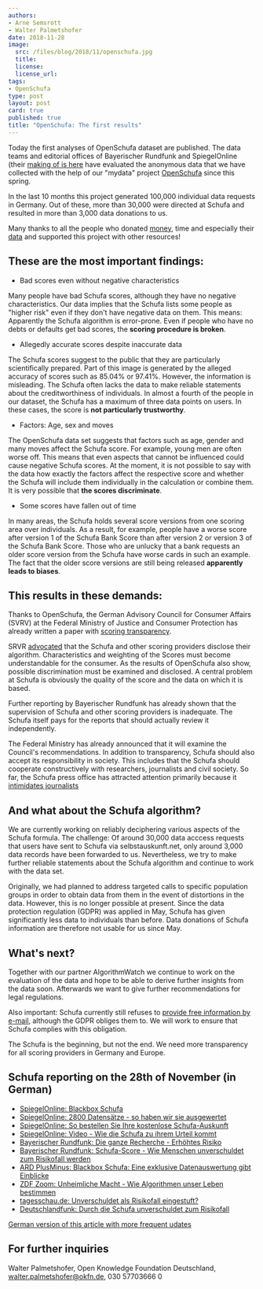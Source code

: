 ```yaml
---
authors: 
- Arne Semsrott
- Walter Palmetshofer
date: 2018-11-28
image:
  src: /files/blog/2018/11/openschufa.jpg
  title: 
  license:
  license_url:
tags:
- OpenSchufa
type: post
layout: post
card: true
published: true
title: "OpenSchufa: The first results"
---
```


Today the first analyses of OpenSchufa dataset are published. The data teams and editorial offices of Bayerischer Rundfunk and SpiegelOnline (their [making of is here](http://www.spiegel.de/wirtschaft/service/blackbox-schufa-2800-verbraucher-spendeten-ihre-selbstauskunft-a-1240703.html) have evaluated the anonymous data that we have collected with the help of our "mydata" project [OpenSchufa](https://okfn.de/blog/tags/openschufa/) since this spring.

In the last 10 months this project generated 100,000 individual data requests in Germany. Out of these, more than 30,000 were directed at Schufa and resulted in more than 3,000 data donations to us.

Many thanks to all the people who donated [money](https://www.startnext.com/openschufa), time and especially their [data](https://www.openschufa.de/) and supported this project with other resources!

## These are the most important findings:

- Bad scores even without negative characteristics

Many people have bad Schufa scores, although they have no negative characteristics. Our data implies that the Schufa lists some people as "higher risk" even if they don't have negative data on them. This means: Apparently the Schufa algorithm is error-prone. Even if people who have no debts or defaults get bad scores, the **scoring procedure is broken**.

- Allegedly accurate scores despite inaccurate data

The Schufa scores suggest to the public that they are particularly scientifically prepared. Part of this image is generated by the alleged accuracy of scores such as 85.04% or 97.41%. However, the information is misleading. The Schufa often lacks the data to make reliable statements about the creditworthiness of individuals. In almost a fourth of the people in our dataset, the Schufa has a maximum of three data points on users. In these cases, the score is **not particularly trustworthy**.

- Factors: Age, sex and moves

The OpenSchufa data set suggests that factors such as age, gender and many moves affect the Schufa score. For example, young men are often worse off. This means that even aspects that cannot be influenced could cause negative Schufa scores. At the moment, it is not possible to say with the data how exactly the factors affect the respective score and whether the Schufa will include them individually in the calculation or combine them. It is very possible that **the scores discriminate**.

- Some scores have fallen out of time

In many areas, the Schufa holds several score versions from one scoring area over individuals. As a result, for example, people have a worse score after version 1 of the Schufa Bank Score than after version 2 or version 3 of the Schufa Bank Score. Those who are unlucky that a bank requests an older score version from the Schufa have worse cards in such an example. The fact that the older score versions are still being released **apparently leads to biases**.

## This results in these demands:

Thanks to OpenSchufa, the German Advisory Council for Consumer Affairs (SVRV) at the Federal Ministry of Justice and Consumer Protection has already written a paper with [scoring transparency](http://www.svr-verbraucherfragen.de/dokumente/verbrauchergerechtes-scoring/). 

SRVR [advocated](https://okfn.de/files/blog/2018/10/SVRV_HR-Verbrauchergerechtes_Scoring.pdf) that the Schufa and other scoring providers disclose their algorithm. Characteristics and weighting of the Scores must become understandable for the consumer. As the results of OpenSchufa also show, possible discrimination must be examined and disclosed. A central problem at Schufa is obviously the quality of the score and the data on which it is based.

Further reporting by Bayerischer Rundfunk has already shown that the supervision of Schufa and other scoring providers is inadequate. The Schufa itself pays for the reports that should actually review it independently. 

The Federal Ministry has already announced that it will examine the Council's recommendations. In addition to transparency, Schufa should also accept its responsibility in society. This includes that the Schufa should cooperate constructively with researchers, journalists and civil society. So far, the Schufa press office has attracted attention primarily because it [intimidates journalists](https://twitter.com/fanaticTRX/status/1006854038921601024)

## And what about the Schufa algorithm?

We are currently working on reliably deciphering various aspects of the Schufa formula. The challenge: Of around 30,000 data acccess requests that users have sent to Schufa via selbstauskunft.net, only around 3,000 data records have been forwarded to us. Nevertheless, we try to make further reliable statements about the Schufa algorithm and continue to work with the data set.

Originally, we had planned to address targeted calls to specific population groups in order to obtain data from them in the event of distortions in the data. However, this is no longer possible at present. Since the data protection regulation (GDPR) was applied in May, Schufa has given significantly less data to individuals than before. Data donations of Schufa information are therefore not usable for us since May.

## What's next?

Together with our partner AlgorithmWatch we continue to work on the evaluation of the data and hope to be able to derive further insights from the data soon. Afterwards we want to give further recommendations for legal regulations.

Also important: Schufa currently still refuses to [provide free information by e-mail](https://www.welt.de/finanzen/article177303132/DSGVO-stellt-das-Abo-Modell-der-Schufa-infrage.html), although the GDPR obliges them to. We will work to ensure that Schufa complies with this obligation.

The Schufa is the beginning, but not the end. We need more transparency for all scoring providers in Germany and Europe.

## Schufa reporting on the 28th of November (in German)

- [SpiegelOnline: Blackbox Schufa](http://www.spiegel.de/wirtschaft/service/schufa-so-funktioniert-deutschlands-einflussreichste-auskunftei-a-1239214.html)
- [SpiegelOnline: 2800 Datensätze - so haben wir sie ausgewertet](http://www.spiegel.de/wirtschaft/service/blackbox-schufa-2800-verbraucher-spendeten-ihre-selbstauskunft-a-1240703.html)
- [SpiegelOnline: So bestellen Sie Ihre kostenlose Schufa-Auskunft](http://www.spiegel.de/wirtschaft/service/schufa-auskunft-kostenlos-online-beantragen-so-geht-s-a-1240548.html)
- [SpiegelOnline: Video - Wie die Schufa zu ihrem Urteil kommt](http://www.spiegel.de/video/erklaervideo-wie-der-schufa-score-funktioniert-video-99023089.html)
- [Bayerischer Rundfunk: Die ganze Recherche - Erhöhtes Risiko](https://web.br.de/interaktiv/erhoehtes-risiko/)
- [Bayerischer Rundfunk: Schufa-Score - Wie Menschen unverschuldet zum Risikofall werden](https://www.br.de/nachrichten/wirtschaft/schufa-score-wie-menschen-unverschuldet-zum-risikofall-werden,RAheWGP)
- [ARD PlusMinus: Blackbox Schufa: Eine exklusive Datenauswertung gibt Einblicke ](https://www.daserste.de/information/wirtschaft-boerse/plusminus/sendung/plusminus-996.html)
- [ZDF Zoom: Unheimliche Macht - Wie Algorithmen unser Leben bestimmen](https://www.zdf.de/dokumentation/unheimliche-macht---wie-algorithmen-unser-leben-bestimmen-102.html)
- [tagesschau.de: Unverschuldet als Risikofall eingestuft?](https://www.tagesschau.de/wirtschaft/schufa-105.html)
- [Deutschlandfunk: Durch die Schufa unverschuldet zum Risikofall](https://www.deutschlandfunk.de/medienbericht-durch-die-schufa-unverschuldet-zum-risikofall.1939.de.html?drn:news_id=950686)

[German version of this article with more frequent udates](https://okfn.de/blog/2018/11/openschufa-ergebnisse/)

## For further inquiries

Walter Palmetshofer, Open Knowledge Foundation Deutschland, walter.palmetshofer@okfn.de, 030 57703666 0
